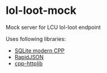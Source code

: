# lol-loot-mock

Mock server for LCU lol-loot endpoint

Uses following libraries:

* [SQLite modern CPP](https://github.com/SqliteModernCpp/sqlite_modern_cpp)
* [RapidJSON](https://github.com/Tencent/rapidjson)
* [cpp-httplib](https://github.com/yhirose/cpp-httplib)
